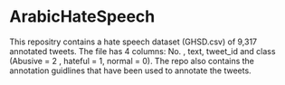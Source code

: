 # ArabicHateSpeech
This repositry contains a hate speech dataset (GHSD.csv) of 9,317 annotated tweets. The file has 4 columns: No. , text, tweet_id and class (Abusive = 2 , hateful = 1, normal = 0).  The repo also contains the  annotation guidlines that have been used to annotate the tweets.
